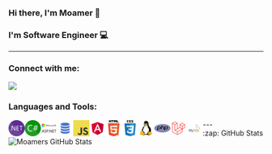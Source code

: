 ### Hi there, I'm Moamer 👋

### I'm Software Engineer :computer:
* * *
### Connect with me:
<a href="https://www.linkedin.com/in/moamer-jusupovic-5420b2130/" target="_blank"><img width="30px" align="left" src="https://cdn.jsdelivr.net/npm/simple-icons@v3/icons/linkedin.svg"></a> <br>
### Languages and Tools:
<img align="left" alt="dotnet" width="32px" src="https://github.com/github/explore/blob/main/topics/dotnet/dotnet.png" />
<img align="left" alt="charp" width="32px" src="https://github.com/github/explore/blob/main/topics/csharp/csharp.png" />
<img align="left" alt="aspnet" width="32px" src="https://github.com/github/explore/blob/main/topics/aspnet/aspnet.png" />
<img align="left" alt="sql" width="32px" src="https://github.com/github/explore/blob/main/topics/sql/sql.png" />
<img align="left" alt="javascript" width="32px" src="https://github.com/github/explore/blob/main/topics/javascript/javascript.png" />
<img align="left" alt="angular" width="32px" src="https://github.com/github/explore/blob/main/topics/angular/angular.png" />
<img align="left" alt="html" width="32px" src="https://github.com/github/explore/blob/main/topics/html/html.png" />
<img align="left" alt="css" width="32px" src="https://github.com/github/explore/blob/main/topics/css/css.png" />
<img align="left" alt="linux" width="32px" src="https://github.com/github/explore/blob/main/topics/linux/linux.png" />
<img align="left" alt="php" width="32px" src="https://github.com/github/explore/blob/main/topics/php/php.png" />
<img align="left" alt="laravel" width="32px" src="https://github.com/github/explore/blob/main/topics/laravel/laravel.png" />
<img align="left" alt="mysql" width="32px" src="https://github.com/github/explore/blob/main/topics/mysql/mysql.png" />
---
<summary>:zap: GitHub Stats</summary>

<img align="left" alt="Moamers GitHub Stats" src="https://github-readme-stats.vercel.app/api?username=Strayko&show_icons=true&hide_border=true" />


<!--
**Strayko/Strayko** is a ✨ _special_ ✨ repository because its `README.md` (this file) appears on your GitHub profile.

Here are some ideas to get you started:

- 🔭 I’m currently working on ...
- 🌱 I’m currently learning ...
- 👯 I’m looking to collaborate on ...
- 🤔 I’m looking for help with ...
- 💬 Ask me about ...
- 📫 How to reach me: ...
- 😄 Pronouns: ...
- ⚡ Fun fact: ...
-->
